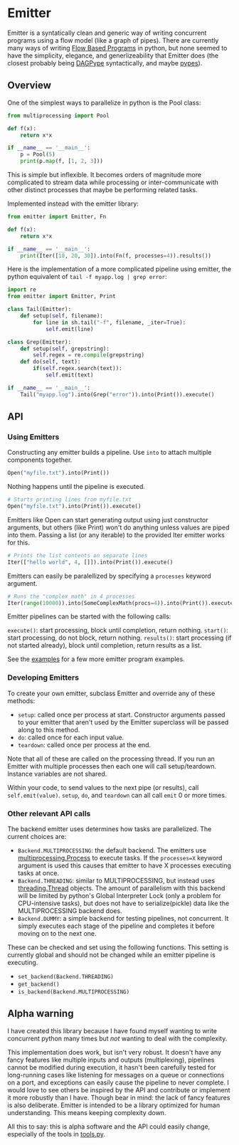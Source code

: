 # Emitter

Emitter is a syntatically clean and generic way of writing concurrent programs
using a flow model (like a graph of pipes). There are currently many ways of
writing [Flow Based Programs](https://wiki.python.org/moin/FlowBasedProgramming)
in python, but none seemed to have the simplicity, elegance, and
generlizeability that Emitter does (the closest probably being
[DAGPype](https://pypi.python.org/pypi/DAGPype) syntactically, and maybe
[pypes](https://bitbucket.org/diji/pypes/wiki/Home)).

## Overview

One of the simplest ways to parallelize in python is the Pool class:

```python
from multiprocessing import Pool

def f(x):
    return x*x

if __name__ == '__main__':
    p = Pool(5)
    print(p.map(f, [1, 2, 3]))
```

This is simple but inflexible. It becomes orders of magnitude more complicated
to stream data while processing or inter-communicate with other distinct
processes that maybe be performing related tasks.

Implemented instead with the emitter library:

```python
from emitter import Emitter, Fn

def f(x):
    return x*x

if __name__ == '__main__':
    print(Iter([10, 20, 30]).into(Fn(f, processes=4)).results())
```

Here is the implementation of a more complicated pipeline using emitter, the
python equivalent of `tail -f myapp.log | grep error`:

```python
import re
from emitter import Emitter, Print

class Tail(Emitter):
    def setup(self, filename):
        for line in sh.tail("-f", filename, _iter=True):
            self.emit(line)

class Grep(Emitter):
    def setup(self, grepstring):
        self.regex = re.compile(grepstring)
    def do(self, text):
        if(self.regex.search(text)):
            self.emit(text)

if __name__ == '__main__':
    Tail("myapp.log").into(Grep("error")).into(Print()).execute()
```

## API

### Using Emitters

Constructing any emitter builds a pipeline. Use `into` to attach multiple
components together.

```python
Open("myfile.txt").into(Print())
```

Nothing happens until the pipeline is executed.

```python
# Starts printing lines from myfile.txt
Open("myfile.txt").into(Print()).execute()
```

Emitters like Open can start generating output using just constructor
arguments, but others (like Print) won't do anything unless values are piped
into them. Passing a list (or any iterable) to the provided Iter emitter works
for this.

```python
# Prints the list contents on separate lines
Iter(["hello world", 4, []]).into(Print()).execute()
```

Emitters can easily be paralellized by specifying a `processes` keyword
argument.

```python
# Runs the "complex math" in 4 processes
Iter(range(10000)).into(SomeComplexMath(procs=4)).into(Print()).execute()
```

Emitter pipelines can be started with the following calls:

`execute()`: start processing, block until completion, return nothing.
`start()`: start processing, do not block, return nothing.
`results()`: start processing (if not started already), block until completion, return results as a list.

See the [examples](examples) for a few more emitter program examples.

### Developing Emitters

To create your own emitter, subclass Emitter and override any of these methods:
- `setup`: called once per process at start. Constructor arguments passed to
your emitter that aren't used by the Emitter superclass will be passed along
to this method.
- `do`: called once for each input value.
- `teardown`: called once per process at the end.

Note that all of these are called on the processing thread. If you run an
Emitter with multiple processes then each one will call setup/teardown.
Instance variables are not shared.

Within your code, to send values to the next pipe (or results), call
`self.emit(value)`. `setup`, `do`, and `teardown` can all call `emit` 0 or
more times.

### Other relevant API calls

The backend emitter uses determines how tasks are parallelized. The current choices are:
- `Backend.MULTIPROCESSING`: the default backend. The emitters use
  [multiprocessing.Process](https://docs.python.org/2/library/multiprocessing.html#multiprocessing.Process)
  to execute tasks. If the `processes=X` keyword argument is used this causes
  that emitter to have X processes executing tasks at once.
- `Backend.THREADING`: similar to MULTIPROCESSING, but instead uses
  [threading.Thread](https://docs.python.org/2/library/threading.html#threading.Thread)
  objects. The amount of parallelism with this backend will be limited by
  python's Global Interpreter Lock (only a problem for CPU-intensive tasks),
  but does not have to serialize(pickle) data like the MULTIPROCESSING backend does.
- `Backend.DUMMY`: a simple backend for testing pipelines, not concurrent. It
  simply executes each stage of the pipeline and completes it before moving on
  to the next one.

These can be checked and set using the following functions. This setting is
currently global and should not be changed while an emitter pipeline is
executing.
- `set_backend(Backend.THREADING)`
- `get_backend()`
- `is_backend(Backend.MULTIPROCESSING)`

## Alpha warning

I have created this library because I have found myself wanting to write
concurrent python many times but *not* wanting to deal with the complexity.

This implementation does work, but isn't very robust. It doesn't have any fancy
features like multiple inputs and outputs (multiplexing), pipelines cannot be
modified during execution, it hasn't been carefully tested for long-running
cases like listening for messages on a queue or connections on a port, and
exceptions can easily cause the pipeline to never complete. I would love to see
others be inspired by the API and contribute or implement it more robustly than
I have. Though bear in mind: the lack of fancy features is also deliberate.
Emitter is intended to be a library optimized for human understanding. This
means keeping complexity down.

All this to say: this is alpha software and the API could easily change,
especially of the tools in [tools.py](tools.py).
